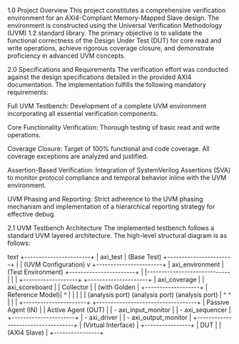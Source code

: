 1.0 Project Overview
This project constitutes a comprehensive verification environment for an AXI4-Compliant Memory-Mapped Slave design. The environment is constructed using the Universal Verification Methodology (UVM) 1.2 standard library. The primary objective is to validate the functional correctness of the Design Under Test (DUT) for core read and write operations, achieve rigorous coverage closure, and demonstrate proficiency in advanced UVM concepts.

2.0 Specifications and Requirements
The verification effort was conducted against the design specifications detailed in the provided AXI4 documentation. The implementation fulfills the following mandatory requirements:

Full UVM Testbench: Development of a complete UVM environment incorporating all essential verification components.

Core Functionality Verification: Thorough testing of basic read and write operations.

Coverage Closure: Target of 100% functional and code coverage. All coverage exceptions are analyzed and justified.

Assertion-Based Verification: Integration of SystemVerilog Assertions (SVA) to monitor protocol compliance and temporal behavior inline with the UVM environment.

UVM Phasing and Reporting: Strict adherence to the UVM phasing mechanism and implementation of a hierarchical reporting strategy for effective debug.

2.1 UVM Testbench Architecture
The implemented testbench follows a standard UVM layered architecture. The high-level structural diagram is as follows:

text
    +-----------------------+
    |       axi_test        |  (Base Test)
    +-----------------------+
               |
               | (UVM Configuration)
               v
    +-----------------------+
    |   axi_environment     |  (Test Environment)
    +-----------------------+
               |
               |-----------------------------|
               |                             |
     +-------------------+         +---------------------+
     |  axi_coverage     |         |   axi_scoreboard   |
     |  Collector        |         |   (with Golden     |
     +-------------------+         |    Reference Model)|
               ^                   |                    |
               |                   |                    |
            (analysis port)    (analysis port)     (analysis port)
               |                   ^                    ^
               |                   |                    |
    +----------------------+  +-----------------------------------+
    | Passive Agent (IN)   |  |          Active Agent (OUT)       |
    | - axi_input_monitor  |  | - axi_sequencer                  |
    +----------------------+  | - axi_driver                     |
                              | - axi_output_monitor             |
                              +-----------------------------------+
                                          |
                                  (Virtual Interface)
                                          |
                                  +----------------+
                                  |     DUT        |
                                  | (AXI4 Slave)   |
                                  +----------------+
